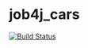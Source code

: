 # job4j_cars
[![Build Status](https://app.travis-ci.com/plifis/job4j_cars.svg?branch=master)](https://app.travis-ci.com/plifis/job4j_cars)
